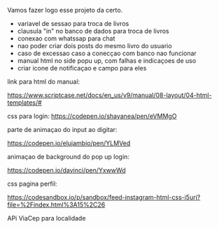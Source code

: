 Vamos fazer logo esse projeto da certo.

* variavel de sessao para troca de livros 
* clausula "in" no banco de dados para troca de livros
* conexao com whatssap para chat
* nao poder criar dois posts do mesmo livro do usuario
* caso de excessao caso a conecçao com banco nao funcionar
* manual html no side popu up, com falhas e indicaçoes de uso
* criar icone de notificaçao e campo para eles



link para html do manual:

https://www.scriptcase.net/docs/en_us/v9/manual/08-layout/04-html-templates/#

css para login:
https://codepen.io/shayanea/pen/eVMMgO

parte de animaçao do input ao digitar:

https://codepen.io/elujambio/pen/YLMVed

animaçao de background do pop up login:

https://codepen.io/davinci/pen/YxwwWd

css pagina perfil:

https://codesandbox.io/p/sandbox/feed-instagram-html-css-i5urj?file=%2Findex.html%3A15%2C26


APi ViaCep para localidade

